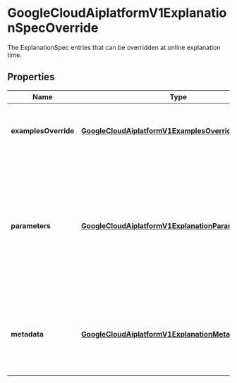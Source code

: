 

# GoogleCloudAiplatformV1ExplanationSpecOverride

The ExplanationSpec entries that can be overridden at online explanation time.

## Properties

| Name | Type | Description | Notes |
|------------ | ------------- | ------------- | -------------|
|**examplesOverride** | [**GoogleCloudAiplatformV1ExamplesOverride**](GoogleCloudAiplatformV1ExamplesOverride.md) | The example-based explanations parameter overrides. |  [optional] |
|**parameters** | [**GoogleCloudAiplatformV1ExplanationParameters**](GoogleCloudAiplatformV1ExplanationParameters.md) | The parameters to be overridden. Note that the attribution method cannot be changed. If not specified, no parameter is overridden. |  [optional] |
|**metadata** | [**GoogleCloudAiplatformV1ExplanationMetadataOverride**](GoogleCloudAiplatformV1ExplanationMetadataOverride.md) | The metadata to be overridden. If not specified, no metadata is overridden. |  [optional] |



